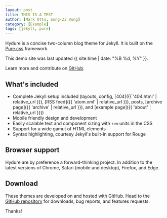 ```yaml
---
layout: post
title: THIS IS A TEST
author: [Mark Otto, Song-Zi Vong]
category: [Example]
tags: [jekyll, pure]
---
```


Hydure is a concise two-column blog theme for Jekyll. It is built on the [Pure.css](https://github.com/pure-css/pure) framework.

This demo site was last updated {{ site.time | date: "%B %d, %Y" }}.

Learn more and contribute on [GitHub](https://github.com/zivong/jekyll-theme-hydure).

## What's included

* Complete Jekyll setup included (layouts, config, [404]({{ '404.html' | relative_url }}), [RSS feed]({{ 'atom.xml' | relative_url }}), posts, [archive page]({{ 'archive' | relative_url }}), and [example page]({{ 'about' | relative_url }}))
* Mobile friendly design and development
* Easily scalable text and component sizing with `rem` units in the CSS
* Support for a wide gamut of HTML elements
* Syntax highlighting, courtesy Jekyll's built-in support for Rouge

## Browser support

Hydure are by preference a forward-thinking project. In addition to the latest versions of Chrome, Safari (mobile and desktop), Firefox, and Edge.

## Download

These themes are developed on and hosted with GitHub. Head to the [GitHub repository](https://github.com/zivong/jekyll-theme-hydure) for downloads, bug reports, and features requests.

Thanks!

